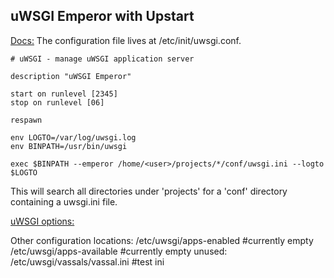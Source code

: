 
uWSGI Emperor with Upstart
-------------

[Docs:](http://uwsgi-docs.readthedocs.org/en/latest/Upstart.html)
The configuration file lives at /etc/init/uwsgi.conf. 

    # uWSGI - manage uWSGI application server
    
    description "uWSGI Emperor"
    
    start on runlevel [2345]
    stop on runlevel [06]
    
    respawn
    
    env LOGTO=/var/log/uwsgi.log
    env BINPATH=/usr/bin/uwsgi
    
    exec $BINPATH --emperor /home/<user>/projects/*/conf/uwsgi.ini --logto $LOGTO

This will search all directories under 'projects' for a 'conf' directory containing a uwsgi.ini file.

[uWSGI options:](http://uwsgi-docs.readthedocs.org/en/latest/Options.html)

Other configuration locations:
/etc/uwsgi/apps-enabled     #currently empty
/etc/uwsgi/apps-available     #currently empty
unused: /etc/uwsgi/vassals/vassal.ini   #test ini

